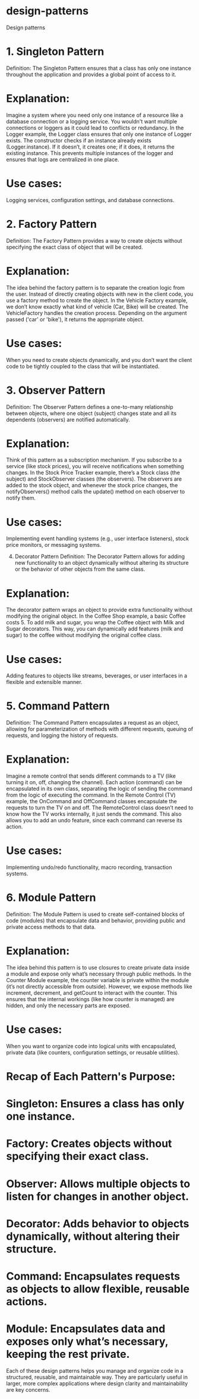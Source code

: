 # design-patterns
Design patterns

# 1. Singleton Pattern
Definition: The Singleton Pattern ensures that a class has only one instance throughout the application and provides a global point of access to it.
# Explanation:
Imagine a system where you need only one instance of a resource like a database connection or a logging service. You wouldn't want multiple connections or loggers as it could lead to conflicts or redundancy.
In the Logger example, the Logger class ensures that only one instance of Logger exists. The constructor checks if an instance already exists (Logger.instance). If it doesn’t, it creates one; if it does, it returns the existing instance. This prevents multiple instances of the logger and ensures that logs are centralized in one place.
# Use cases:
Logging services, configuration settings, and database connections.


# 2. Factory Pattern
Definition: The Factory Pattern provides a way to create objects without specifying the exact class of object that will be created.
# Explanation:
The idea behind the factory pattern is to separate the creation logic from the user. Instead of directly creating objects with new in the client code, you use a factory method to create the object.
In the Vehicle Factory example, we don’t know exactly what kind of vehicle (Car, Bike) will be created. The VehicleFactory handles the creation process. Depending on the argument passed ('car' or 'bike'), it returns the appropriate object.
# Use cases:
When you need to create objects dynamically, and you don’t want the client code to be tightly coupled to the class that will be instantiated.


# 3. Observer Pattern
Definition: The Observer Pattern defines a one-to-many relationship between objects, where one object (subject) changes state and all its dependents (observers) are notified automatically.
# Explanation:
Think of this pattern as a subscription mechanism. If you subscribe to a service (like stock prices), you will receive notifications when something changes.
In the Stock Price Tracker example, there’s a Stock class (the subject) and StockObserver classes (the observers). The observers are added to the stock object, and whenever the stock price changes, the notifyObservers() method calls the update() method on each observer to notify them.
# Use cases:
Implementing event handling systems (e.g., user interface listeners), stock price monitors, or messaging systems.


4. Decorator Pattern
Definition: The Decorator Pattern allows for adding new functionality to an object dynamically without altering its structure or the behavior of other objects from the same class.
# Explanation:
The decorator pattern wraps an object to provide extra functionality without modifying the original object.
In the Coffee Shop example, a basic Coffee costs 5. To add milk and sugar, you wrap the Coffee object with Milk and Sugar decorators. This way, you can dynamically add features (milk and sugar) to the coffee without modifying the original coffee class.
# Use cases:
Adding features to objects like streams, beverages, or user interfaces in a flexible and extensible manner.


# 5. Command Pattern
Definition: The Command Pattern encapsulates a request as an object, allowing for parameterization of methods with different requests, queuing of requests, and logging the history of requests.
# Explanation:
Imagine a remote control that sends different commands to a TV (like turning it on, off, changing the channel). Each action (command) can be encapsulated in its own class, separating the logic of sending the command from the logic of executing the command.
In the Remote Control (TV) example, the OnCommand and OffCommand classes encapsulate the requests to turn the TV on and off. The RemoteControl class doesn’t need to know how the TV works internally, it just sends the command. This also allows you to add an undo feature, since each command can reverse its action.
# Use cases:
Implementing undo/redo functionality, macro recording, transaction systems.


# 6. Module Pattern
Definition: The Module Pattern is used to create self-contained blocks of code (modules) that encapsulate data and behavior, providing public and private access methods to that data.
# Explanation:
The idea behind this pattern is to use closures to create private data inside a module and expose only what’s necessary through public methods.
In the Counter Module example, the counter variable is private within the module (it’s not directly accessible from outside). However, we expose methods like increment, decrement, and getCount to interact with the counter. This ensures that the internal workings (like how counter is managed) are hidden, and only the necessary parts are exposed.
# Use cases:
When you want to organize code into logical units with encapsulated, private data (like counters, configuration settings, or reusable utilities).

# Recap of Each Pattern's Purpose:
# Singleton: Ensures a class has only one instance.
# Factory: Creates objects without specifying their exact class.
# Observer: Allows multiple objects to listen for changes in another object.
# Decorator: Adds behavior to objects dynamically, without altering their structure.
# Command: Encapsulates requests as objects to allow flexible, reusable actions.
# Module: Encapsulates data and exposes only what’s necessary, keeping the rest private.

Each of these design patterns helps you manage and organize code in a structured, reusable, and maintainable way. They are particularly useful in larger, more complex applications where design clarity and maintainability are key concerns.